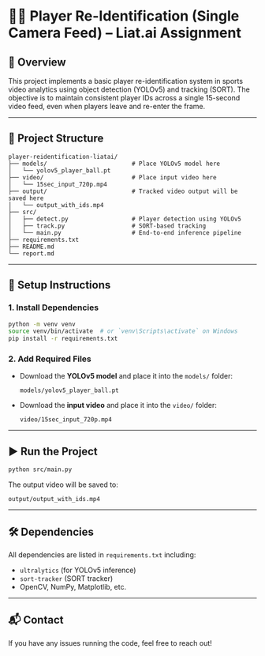 # 🏃‍♂️ Player Re-Identification (Single Camera Feed) – Liat.ai Assignment

## 📌 Overview
This project implements a basic player re-identification system in sports video analytics using object detection (YOLOv5) and tracking (SORT). The objective is to maintain consistent player IDs across a single 15-second video feed, even when players leave and re-enter the frame.

---

## 📁 Project Structure

```
player-reidentification-liatai/
├── models/                        # Place YOLOv5 model here
│   └── yolov5_player_ball.pt
├── video/                         # Place input video here
│   └── 15sec_input_720p.mp4
├── output/                        # Tracked video output will be saved here
│   └── output_with_ids.mp4
├── src/
│   ├── detect.py                  # Player detection using YOLOv5
│   ├── track.py                   # SORT-based tracking
│   └── main.py                    # End-to-end inference pipeline
├── requirements.txt
├── README.md
└── report.md
```

---

## 🚀 Setup Instructions

### 1. Install Dependencies

```bash
python -m venv venv
source venv/bin/activate  # or `venv\Scripts\activate` on Windows
pip install -r requirements.txt
```

### 2. Add Required Files

- Download the **YOLOv5 model** and place it into the `models/` folder:
  ```
  models/yolov5_player_ball.pt
  ```

- Download the **input video** and place it into the `video/` folder:
  ```
  video/15sec_input_720p.mp4
  ```

---

## ▶️ Run the Project

```bash
python src/main.py
```

The output video will be saved to:

```
output/output_with_ids.mp4
```

---

## 🛠️ Dependencies

All dependencies are listed in `requirements.txt` including:

- `ultralytics` (for YOLOv5 inference)
- `sort-tracker` (SORT tracker)
- OpenCV, NumPy, Matplotlib, etc.

---

## 📬 Contact

If you have any issues running the code, feel free to reach out!

